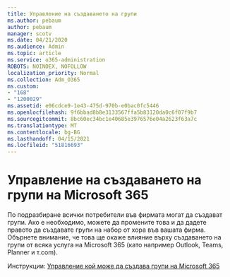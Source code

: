 ```yaml
---
title: Управление на създаването на групи
ms.author: pebaum
author: pebaum
manager: scotv
ms.date: 04/21/2020
ms.audience: Admin
ms.topic: article
ms.service: o365-administration
ROBOTS: NOINDEX, NOFOLLOW
localization_priority: Normal
ms.collection: Adm_O365
ms.custom:
- "168"
- "1200029"
ms.assetid: e06cdce9-1e43-475d-970b-e0bac0fc5446
ms.openlocfilehash: 9f6bbad8b8e3133567ffa5b83120da0c6f07f9b7
ms.sourcegitcommit: 8bc60ec34bc1e40685e3976576e04a2623f63a7c
ms.translationtype: MT
ms.contentlocale: bg-BG
ms.lasthandoff: 04/15/2021
ms.locfileid: "51816693"
---
```

# <a name="control-creation-of-microsoft-365-groups"></a>Управление на създаването на групи на Microsoft 365

По подразбиране всички потребители във фирмата могат да създават групи. Ако е необходимо, можете да промените това и да дадете правото да създавате групи на набор от хора във вашата фирма. Обърнете внимание, че това ще окаже влияние върху създаването на групи от всяка услуга на Microsoft 365 (като например Outlook, Teams, Planner и т.com).
  
Инструкции: [Управление кой може да създава групи на Microsoft 365](https://docs.microsoft.com/microsoft-365/admin/create-groups/manage-creation-of-groups)
